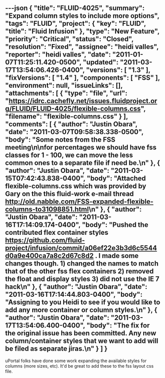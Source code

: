 ---json
{
  "title": "FLUID-4025",
  "summary": "Expand column styles to include more options",
  "tags": "FLUID",
  "project": {
    "key": "FLUID",
    "title": "Fluid Infusion"
  },
  "type": "New Feature",
  "priority": "Critical",
  "status": "Closed",
  "resolution": "Fixed",
  "assignee": "heidi valles",
  "reporter": "heidi valles",
  "date": "2011-01-07T11:25:11.420-0500",
  "updated": "2011-03-17T13:54:06.426-0400",
  "versions": [
    "1.3"
  ],
  "fixVersions": [
    "1.4"
  ],
  "components": [
    "FSS"
  ],
  "environment": null,
  "issueLinks": [],
  "attachments": [
    {
      "type": "file",
      "url": "https://idrc.cachefly.net/issues.fluidproject.org/FLUID/FLUID-4025/flexible-columns.css",
      "filename": "flexible-columns.css"
    }
  ],
  "comments": [
    {
      "author": "Justin Obara",
      "date": "2011-03-07T09:58:38.338-0500",
      "body": "Some notes from the FSS meeting\n\nfor percentages we should have fss classes for 1 - 100, we can move the less common ones to a separate file if need be.\n"
    },
    {
      "author": "Justin Obara",
      "date": "2011-03-15T07:42:43.838-0400",
      "body": "Attached flexible-columns.css which was provided by Gary on the this fluid-work e-mail thread <http://old.nabble.com/FSS-expanded-flexible-columns-to31098851.html>\n"
    },
    {
      "author": "Justin Obara",
      "date": "2011-03-16T17:14:09.174-0400",
      "body": "Pushed the contributed flex container styles <https://github.com/fluid-project/infusion/commit/a06ef22e3b3d6c5544d0a9e400ca7a8c2d67c8d2> . I made some changes though. 1) changed the names to match that of the other fss flex containers 2) removed the float and display styles 3) did not use the IE 7 hack\n"
    },
    {
      "author": "Justin Obara",
      "date": "2011-03-16T17:14:44.803-0400",
      "body": "Assigning to you Heidi to see if you would like to add any more container or column styles.\n"
    },
    {
      "author": "Justin Obara",
      "date": "2011-03-17T13:54:06.400-0400",
      "body": "The fix for the original issue has been committed. Any new column/container styles that we want to add will be filed as separate jiras.\n"
    }
  ]
}
---
uPortal folks have done some work expanding the available styles for columns (more sizes, etc). It'd be great to add these to the fss layout css file.

        